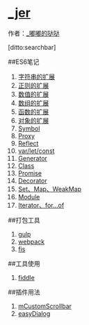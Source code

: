 # [_jer]()

作者：[_嘟嘟的哒哒](http://www.isyxf.com)

[ditto:searchbar]

##ES6笔记

1. [字符串的扩展](#docs/es6_string)
1. [正则的扩展](#docs/es6_regex)
1. [数值的扩展](#docs/es6_number)
1. [数组的扩展](#docs/es6_array)
1. [函数的扩展](#docs/es6_function)
1. [对象的扩展](#docs/es6_object)
1. [Symbol](#docs/es6_symbol)
1. [Proxy](#docs/es6_proxy)
1. [Reflect](#docs/es6_reflect)
1. [var/let/const](#docs/es6_var_let_const)
1. [Generator](#docs/es6_generator)
1. [Class](#docs/es6_class)
1. [Promise](#docs/es6_promise)
1. [Decorator](#docs/es6_decorator)
1. [Set、Map、WeakMap](#docs/es6_decorator)
1. [Module](#docs/es6_module)
1. [Iterator、for...of](#docs/es6_Iterator_for_of)

##打包工具

1. [gulp](#docs/pack_gulp)
1. [webpack](#docs/pack_webpack)
1. [fis](#docs/pack_fis)

##工具使用

1. [fiddle](#docs/tool_fiddle)

##插件用法

1. [mCustomScrollbar](#docs/plugin_mCustomScrollbar)
1. [easyDialog](#docs/plugin_easyDialog)

